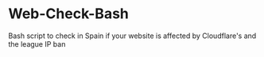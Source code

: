 # Web-Check-Bash
Bash script to check in Spain if your website is affected by Cloudflare's and the league IP ban 
